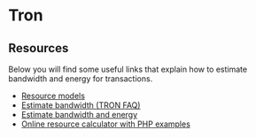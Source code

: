 # Tron

## Resources

Below you will find some useful links that explain how to estimate bandwidth and energy for transactions.

- [Resource models](https://tronprotocol.github.io/documentation-en/mechanism-algorithm/resource/)
- [Estimate bandwidth (TRON FAQ)](https://developers.tron.network/docs/faq#5-how-to-calculate-the-bandwidth-and-energy-consumed-when-callingdeploying-a-contract1)
- [Estimate bandwidth and energy](https://stackoverflow.com/a/73222761)
- [Online resource calculator with PHP examples](https://btcschools.net/tron/tron_station.php)

